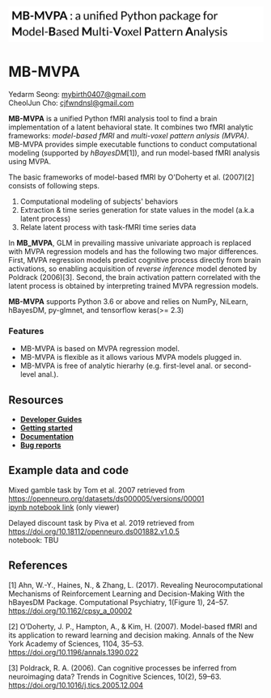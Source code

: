 <p align="center">
  <img src="https://github.com/CCS-Lab/project_model_based_fmri/blob/dev0/images/mbmvpa_logo.png" width="1000px">
</p>

# MB-MVPA 

Yedarm Seong: mybirth0407@gmail.com<br>
CheolJun Cho: cjfwndnsl@gmail.com<br>

**MB-MVPA** is a unified Python fMRI analysis tool to find a brain implementation of a latent behavioral state.
It combines two fMRI analytic frameworks: *model-based fMRI* and *multi-voxel pattern anlysis (MVPA)*. MB-MVPA provides simple executable functions to conduct 
computational modeling (supported by *hBayesDM*[1]), and run model-based fMRI analysis using MVPA. 

The basic frameworks of model-based fMRI by O'Doherty et al. (2007)[2] consists of following steps.

1) Computational modeling of subjects' behaviors
2) Extraction & time series generation for state values in the model (a.k.a latent process)
3) Relate latent process with task-fMRI time series data

In **MB_MVPA**, GLM in prevailing  massive univariate approach is replaced with MVPA regression models and has the following two major differences. First, MVPA regression models predict cognitive process directly from brain activations, so enabling acquisition of *reverse inference* model denoted by Poldrack (2006)[3]. Second, the brain activation pattern correlated with the latent process is obtained by interpreting trained MVPA regression models.

**MB-MVPA** supports Python 3.6 or above and relies on NumPy, NiLearn, hBayesDM, py-glmnet, and tensorflow keras(>= 2.3)

### Features

- MB-MVPA is based on MVPA regression model.
- MB-MVPA is flexible as it allows various MVPA models plugged in.
- MB-MVPA is free of analytic hierarhy (e.g. first-level anal. or second-level anal.).

## Resources

- [**Developer Guides**](https://github.com/CCS-Lab/project_model_based_fmri/blob/dev0/docs/source/dev-guide.rst)
- [**Getting started**](TODO) 
- [**Documentation**](TODO) 
- [**Bug reports**](TODO) 

## Example data and code

Mixed gamble task by Tom et al. 2007 retrieved from https://openneuro.org/datasets/ds000005/versions/00001<br>
[ipynb notebook link](https://nbviewer.jupyter.org/gist/mybirth0407/58c2f854a8b8790acfb525abedd92571#file-tom_mvpa_model_based_fmri-ipynb) (only viewer)

Delayed discount task by Piva et al. 2019 retrieved from https://doi.org/10.18112/openneuro.ds001882.v1.0.5<br>
notebook: TBU

## References
[1] Ahn, W.-Y., Haines, N., & Zhang, L. (2017). Revealing Neurocomputational Mechanisms of Reinforcement Learning and Decision-Making With the hBayesDM Package. Computational Psychiatry, 1(Figure 1), 24–57. https://doi.org/10.1162/cpsy_a_00002

[2] O’Doherty, J. P., Hampton, A., & Kim, H. (2007). Model-based fMRI and its application to reward learning and decision making. Annals of the New York Academy of Sciences, 1104, 35–53. https://doi.org/10.1196/annals.1390.022

[3] Poldrack, R. A. (2006). Can cognitive processes be inferred from neuroimaging data? Trends in Cognitive Sciences, 10(2), 59–63. https://doi.org/10.1016/j.tics.2005.12.004

